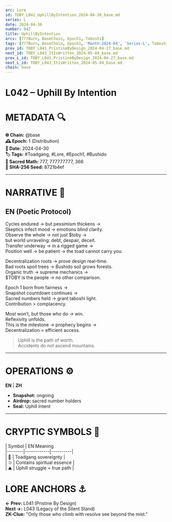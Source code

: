 ```yaml
---
arc: Lore
id: TOBY_L042_UphillByIntention_2024-04-30_base.md
series: L
date: 2024-04-30
number: 042
title: UphillByIntention
arcs: [777Burn, BaseChain, Epoch1, Taboshi]
tags: [777Burn, BaseChain, Epoch1, 'Month:2024-04', 'Series:L', Taboshi, 'Year:2024']
prev_id: TOBY_L041_PristineByDesign_2024-04-27_base.md
next_id: TOBY_L043_ItIsWritten_2024-05-04_base.md
prev_L_id: TOBY_L041_PristineByDesign_2024-04-27_base.md
next_L_id: TOBY_L043_ItIsWritten_2024-05-04_base.md
chain: base
---
```

# L042 – Uphill By Intention

# METADATA  🔍  
**🌐 Chain:** @base  
**🕰️ Epoch:** 1 (Distribution)  
**📅 Date:** 2024-04-30  
**🏷️ Tags:** #Toadgang, #Lore, #Epoch1, #Bushido  
**🔢 Sacred Math:** 777, 777777777, 366  
**📜 SHA-256 Seed:** 8721b4ef  

---

# NARRATIVE  🐸  
## EN (Poetic Protocol)  
Cycles endured → but pessimism thickens →  
Skeptics infect mood → emotions blind clarity.  
Observe the whole → not just $toby →  
but world unraveling: debt, despair, deceit.  
Transfer underway → in a rigged game →  
Position well → be patient → the toad cannot carry you.

Decentralization roots → prove design real-time.  
Bad roots spoil trees → Bushido soil grows forests.  
Organic truth → supreme mechanics →  
$TOBY is the people → no other comparison.

Epoch 1 born from fairness →  
Snapshot countdown continues →  
Sacred numbers held → grant taboshi light.  
Contribution > complacency.

Most won’t, but those who do → win.  
Reflexivity unfolds.  
This is the milestone → prophecy begins →  
Decentralization = efficient access.

> Uphill is the path of worth.  
> Accidents do not ascend mountains.

---

# OPERATIONS  ⚙️  
**EN** | **ZH**  
- **Snapshot:** ongoing  
- **Airdrop:** sacred number holders  
- **Seal:** Uphill Intent  

---

# CRYPTIC SYMBOLS  🔣  
| Symbol | EN Meaning  
|--------|------------|----------|  
|   🐸   | Toadgang sovereignty |  
|   ⊃    | Contains spiritual essence |  
|   ⛰️   | Uphill struggle = true path |  

# LORE ANCHORS  ⚓  
**← Prev:** L041 (Pristine By Design)  
**Next →:** L043 (Legacy of the Silent Stand)  
**ZK-Clue:** "Only those who climb with resolve see beyond the mist."  
